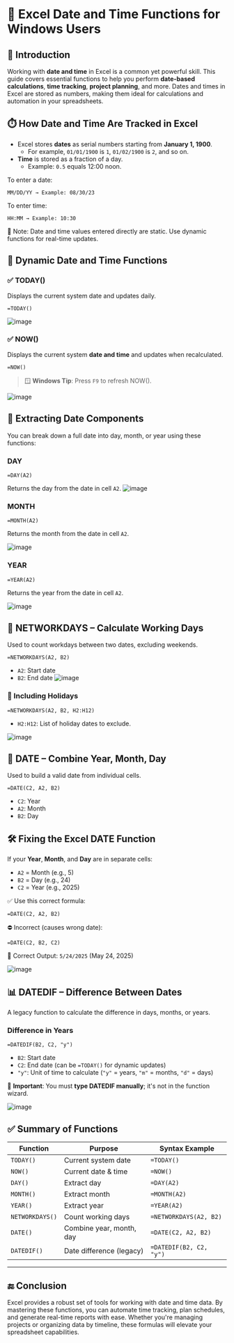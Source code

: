 # 📅 Excel Date and Time Functions for Windows Users

## 🧭 Introduction

Working with **date and time** in Excel is a common yet powerful skill. This guide covers essential functions to help you perform **date-based calculations**, **time tracking**, **project planning**, and more. Dates and times in Excel are stored as numbers, making them ideal for calculations and automation in your spreadsheets.



## ⏱️ How Date and Time Are Tracked in Excel

- Excel stores **dates** as serial numbers starting from **January 1, 1900**.
  - For example, `01/01/1900` is `1`, `01/02/1900` is `2`, and so on.
- **Time** is stored as a fraction of a day.
  - Example: `0.5` equals 12:00 noon.

To enter a date:

```plaintext
MM/DD/YY → Example: 08/30/23
```

To enter time:

```plaintext
HH:MM → Example: 10:30
```

📝 Note: Date and time values entered directly are static. Use dynamic functions for real-time updates.



## 📆 Dynamic Date and Time Functions

### ✅ TODAY()

Displays the current system date and updates daily.

```excel
=TODAY()
```
![image](https://github.com/user-attachments/assets/956e6486-1b46-4c81-a81c-ff2bf689f317)

### ✅ NOW()

Displays the current system **date and time** and updates when recalculated.

```excel
=NOW()
```

> 🪟 **Windows Tip**: Press `F9` to refresh NOW().


![image](https://github.com/user-attachments/assets/a82a54fc-60ab-4b53-bf71-745b37bfafaa)

## 🧩 Extracting Date Components

You can break down a full date into day, month, or year using these functions:

### DAY

```excel
=DAY(A2)
```

Returns the day from the date in cell `A2`.
![image](https://github.com/user-attachments/assets/b08cf2b0-5055-4e2a-a9cf-b235f565db1e)


### MONTH

```excel
=MONTH(A2)
```

Returns the month from the date in cell `A2`.

![image](https://github.com/user-attachments/assets/aa4be43d-6bf0-44f3-9c37-faf82f0f38b9)

### YEAR

```excel
=YEAR(A2)
```

Returns the year from the date in cell `A2`.

![image](https://github.com/user-attachments/assets/19610e76-4a1e-45ca-99a5-8800de89616b)



## 📅 NETWORKDAYS – Calculate Working Days

Used to count workdays between two dates, excluding weekends.

```excel
=NETWORKDAYS(A2, B2)
```

- `A2`: Start date  
- `B2`: End date
![image](https://github.com/user-attachments/assets/c8387985-cfe3-442b-a4c2-31ceb78b96a8)


### 📆 Including Holidays

```excel
=NETWORKDAYS(A2, B2, H2:H12)
```

- `H2:H12`: List of holiday dates to exclude.

![image](https://github.com/user-attachments/assets/13b316a0-7089-46d0-bcbb-5070ccfaa72a)


## 🧱 DATE – Combine Year, Month, Day

Used to build a valid date from individual cells.

```excel
=DATE(C2, A2, B2)
```

- `C2`: Year  
- `A2`: Month  
- `B2`: Day

## 🛠️ Fixing the Excel DATE Function

If your **Year**, **Month**, and **Day** are in separate cells:

- `A2` = Month (e.g., 5)
- `B2` = Day (e.g., 24)
- `C2` = Year (e.g., 2025)

✅ Use this correct formula:
```excel
=DATE(C2, A2, B2)
```

⛔ Incorrect (causes wrong date):
```excel
=DATE(C2, B2, C2)
```

📅 Correct Output: `5/24/2025` (May 24, 2025)

![image](https://github.com/user-attachments/assets/64a086f0-3167-40c5-b63e-5c3e2c765289)


## 📊 DATEDIF – Difference Between Dates

A legacy function to calculate the difference in days, months, or years.

### Difference in Years

```excel
=DATEDIF(B2, C2, "y")
```

- `B2`: Start date  
- `C2`: End date (can be `=TODAY()` for dynamic updates)  
- `"y"`: Unit of time to calculate (`"y"` = years, `"m"` = months, `"d"` = days)

📌 **Important**: You must **type DATEDIF manually**; it's not in the function wizard.

![image](https://github.com/user-attachments/assets/340d0528-887f-42be-8772-da28478569b5)


## ✅ Summary of Functions

| Function               | Purpose                          | Syntax Example                          |
|------------------------|----------------------------------|------------------------------------------|
| `TODAY()`              | Current system date              | `=TODAY()`                               |
| `NOW()`                | Current date & time              | `=NOW()`                                 |
| `DAY()`                | Extract day                      | `=DAY(A2)`                               |
| `MONTH()`              | Extract month                    | `=MONTH(A2)`                             |
| `YEAR()`               | Extract year                     | `=YEAR(A2)`                              |
| `NETWORKDAYS()`        | Count working days               | `=NETWORKDAYS(A2, B2)`                   | |
| `DATE()`               | Combine year, month, day         | `=DATE(C2, A2, B2)`                      |
| `DATEDIF()`            | Date difference (legacy)         | `=DATEDIF(B2, C2, "y")`                  |

---

## 🔚 Conclusion

Excel provides a robust set of tools for working with date and time data. By mastering these functions, you can automate time tracking, plan schedules, and generate real-time reports with ease. Whether you're managing projects or organizing data by timeline, these formulas will elevate your spreadsheet capabilities.
